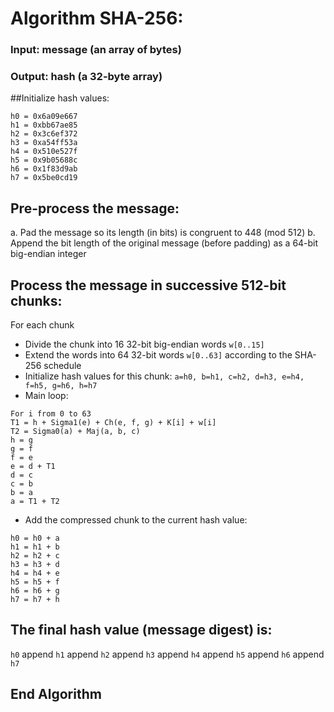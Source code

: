 # Algorithm SHA-256:
### Input: message (an array of bytes)
### Output: hash (a 32-byte array)

##Initialize hash values:
   ```
   h0 = 0x6a09e667
   h1 = 0xbb67ae85
   h2 = 0x3c6ef372
   h3 = 0xa54ff53a
   h4 = 0x510e527f
   h5 = 0x9b05688c
   h6 = 0x1f83d9ab
   h7 = 0x5be0cd19
   ```
## Pre-process the message:
   a. Pad the message so its length (in bits) is congruent to 448 (mod 512)
   b. Append the bit length of the original message (before padding) as a 64-bit big-endian integer

## Process the message in successive 512-bit chunks:
   For each chunk
   - Divide the chunk into 16 32-bit big-endian words `w[0..15]`
   - Extend the words into 64 32-bit words `w[0..63]` according to the SHA-256 schedule
   - Initialize hash values for this chunk: `a=h0, b=h1, c=h2, d=h3, e=h4, f=h5, g=h6, h=h7`
   - Main loop:
   ```
   For i from 0 to 63
   T1 = h + Sigma1(e) + Ch(e, f, g) + K[i] + w[i]
   T2 = Sigma0(a) + Maj(a, b, c)
   h = g
   g = f
   f = e
   e = d + T1
   d = c
   c = b
   b = a
   a = T1 + T2
   ```
   - Add the compressed chunk to the current hash value:
   ```
   h0 = h0 + a
   h1 = h1 + b
   h2 = h2 + c
   h3 = h3 + d
   h4 = h4 + e
   h5 = h5 + f
   h6 = h6 + g
   h7 = h7 + h
   ```
## The final hash value (message digest) is:
`h0` append `h1` append `h2` append `h3` append `h4` append `h5` append `h6` append `h7`

## End Algorithm
